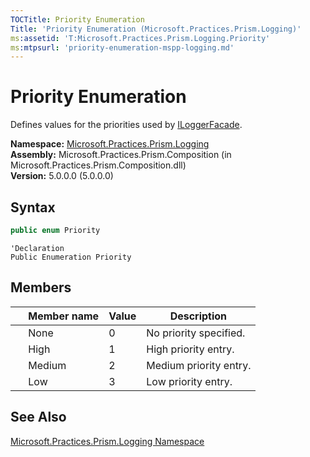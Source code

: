 ```yaml
---
TOCTitle: Priority Enumeration
Title: 'Priority Enumeration (Microsoft.Practices.Prism.Logging)'
ms:assetid: 'T:Microsoft.Practices.Prism.Logging.Priority'
ms:mtpsurl: 'priority-enumeration-mspp-logging.md'
---
```


# Priority Enumeration

Defines values for the priorities used by [ILoggerFacade](/patterns-practices/reference/iloggerfacade-interface-mspp-logging).

**Namespace:** [Microsoft.Practices.Prism.Logging](/patterns-practices/reference/mspp-logging-namespace)  
**Assembly:** Microsoft.Practices.Prism.Composition (in Microsoft.Practices.Prism.Composition.dll)  
**Version:** 5.0.0.0 (5.0.0.0)

## Syntax

```C#
public enum Priority
```
```VB
'Declaration
Public Enumeration Priority
```

## Members

<table>
<thead>
<tr class="header">
<th> </th>
<th>Member name</th>
<th>Value</th>
<th>Description</th>
</tr>
</thead>
<tbody>
<tr class="odd">
<td> </td>
<td>None</td>
<td>0</td>
<td>No priority specified.</td>
</tr>
<tr class="odd">
<td> </td>
<td>High</td>
<td>1</td>
<td>High priority entry.</td>
</tr>
<tr class="odd">
<td> </td>
<td>Medium</td>
<td>2</td>
<td>Medium priority entry.</td>
</tr>
<tr class="odd">
<td> </td>
<td>Low</td>
<td>3</td>
<td>Low priority entry.</td>
</tr>
</tbody>
</table>

## See Also

[Microsoft.Practices.Prism.Logging Namespace](/patterns-practices/reference/mspp-logging-namespace)